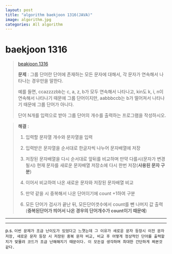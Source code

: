 ```yaml
---  
layout: post  
title: "algorithm baekjoon 1316(JAVA)"  
image: algorithm.jpg  
categories: All algorithm  
---  
```


# baekjoon 1316  

> [beakjoon 1316](https://www.acmicpc.net/problem/1316)  
>   
> **문제** : 그룹 단어란 단어에 존재하는 모든 문자에 대해서, 각 문자가 연속해서 나타나는 경우만을 말한다.  
> 
> 예를 들면, ccazzzzbb는 c, a, z, b가 모두 연속해서 나타나고, kin도 k, i, n이 연속해서 나타나기 때문에 그룹 단어이지만, aabbbccb는 b가 떨어져서 나타나기 때문에 그룹 단어가 아니다.  
> 
> 단어 N개를 입력으로 받아 그룹 단어의 개수를 출력하는 프로그램을 작성하시오.  

> **해결** :  
> 1. 입력할 문자열 개수와 문자열을 입력  
> 
> 2. 입력받은 문자열을 순서대로 한글자씩 나누어 문자배열에 저장  
> 
> 3. 저장된 문자배열을 다시 순서대로 앞뒤를 비교하며 만약 다를시(문자가 변경될시) 현재 문자를 새로운 문자배열 저장소에 다시 한번 저장(**사용된 문자 구분**)  
> 
> 4. 이어서 비교하여 나온 새로운 문자와 저장된 문자배열 비교  
> 
> 5. 만약 같을 시 중복해서 나온 단어이기에 count +1하여 구분  
> 
> 6. 모든 단어가 검사가 끝난 뒤, 모든단어갯수에서 count를 뺀 나머지 값 출력(**중복된단어가 띄어서 나온 경우의 단어개수가 count이기 때문에**)  

---  

<script src="https://gist.github.com/nnlog/9aafda7687bacf3c677405e9a667cd67.js"></script>  

---   

p.s. `이번 문제가 조금 난이도가 있었다고 느꼇는데 그 이유가 새로운 문자 등장시 이전 문자 저장, 새로운 문자 등장 시 저장된 중복 문자 비교, 비교 후 어떻게 정상적인 단어를 출력할지가 맞물려 코드가 조금 난해해지기 때문이다. 이 모든걸 생각하며 최대한 간단하게 짜본것 같다.`  
